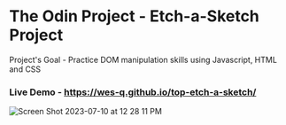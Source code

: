 # The Odin Project - Etch-a-Sketch Project
Project's Goal - Practice DOM manipulation skills using Javascript, HTML and CSS
### Live Demo - https://wes-q.github.io/top-etch-a-sketch/

![Screen Shot 2023-07-10 at 12 28 11 PM](https://github.com/iamwesofph/top-etch-a-sketch/assets/121594156/6b1c7f93-b1a8-42c4-9903-7c143c4505e7)
